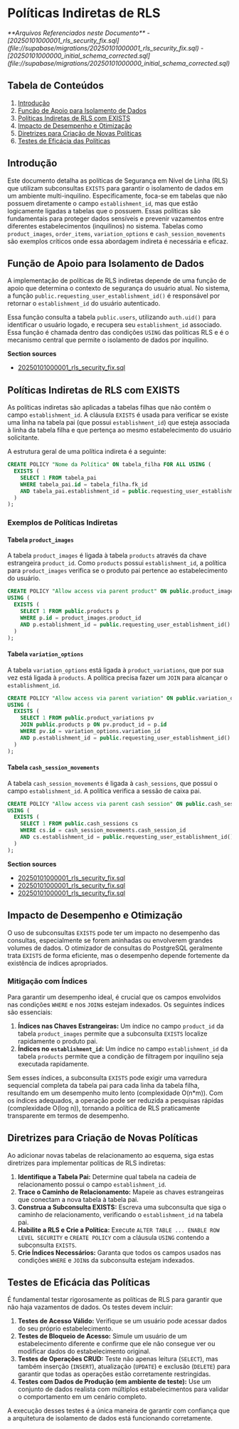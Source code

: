 # Políticas Indiretas de RLS

<cite>
**Arquivos Referenciados neste Documento**  
- [20250101000001_rls_security_fix.sql](file://supabase/migrations/20250101000001_rls_security_fix.sql)
- [20250101000000_initial_schema_corrected.sql](file://supabase/migrations/20250101000000_initial_schema_corrected.sql)
</cite>

## Tabela de Conteúdos
1. [Introdução](#introdução)
2. [Função de Apoio para Isolamento de Dados](#função-de-apoio-para-isolamento-de-dados)
3. [Políticas Indiretas de RLS com EXISTS](#políticas-indiretas-de-rls-com-exists)
4. [Impacto de Desempenho e Otimização](#impacto-de-desempenho-e-otimização)
5. [Diretrizes para Criação de Novas Políticas](#diretrizes-para-criação-de-novas-políticas)
6. [Testes de Eficácia das Políticas](#testes-de-eficácia-das-políticas)

## Introdução

Este documento detalha as políticas de Segurança em Nível de Linha (RLS) que utilizam subconsultas `EXISTS` para garantir o isolamento de dados em um ambiente multi-inquilino. Especificamente, foca-se em tabelas que não possuem diretamente o campo `establishment_id`, mas que estão logicamente ligadas a tabelas que o possuem. Essas políticas são fundamentais para proteger dados sensíveis e prevenir vazamentos entre diferentes estabelecimentos (inquilinos) no sistema. Tabelas como `product_images`, `order_items`, `variation_options` e `cash_session_movements` são exemplos críticos onde essa abordagem indireta é necessária e eficaz.

## Função de Apoio para Isolamento de Dados

A implementação de políticas de RLS indiretas depende de uma função de apoio que determina o contexto de segurança do usuário atual. No sistema, a função `public.requesting_user_establishment_id()` é responsável por retornar o `establishment_id` do usuário autenticado.

Essa função consulta a tabela `public.users`, utilizando `auth.uid()` para identificar o usuário logado, e recupera seu `establishment_id` associado. Essa função é chamada dentro das condições `USING` das políticas RLS e é o mecanismo central que permite o isolamento de dados por inquilino.

**Section sources**
- [20250101000001_rls_security_fix.sql](file://supabase/migrations/20250101000001_rls_security_fix.sql#L27-L37)

## Políticas Indiretas de RLS com EXISTS

As políticas indiretas são aplicadas a tabelas filhas que não contêm o campo `establishment_id`. A cláusula `EXISTS` é usada para verificar se existe uma linha na tabela pai (que possui `establishment_id`) que esteja associada à linha da tabela filha e que pertença ao mesmo estabelecimento do usuário solicitante.

A estrutura geral de uma política indireta é a seguinte:
```sql
CREATE POLICY "Nome da Política" ON tabela_filha FOR ALL USING (
  EXISTS (
    SELECT 1 FROM tabela_pai
    WHERE tabela_pai.id = tabela_filha.fk_id
    AND tabela_pai.establishment_id = public.requesting_user_establishment_id()
  )
);
```

### Exemplos de Políticas Indiretas

#### Tabela `product_images`
A tabela `product_images` é ligada à tabela `products` através da chave estrangeira `product_id`. Como `products` possui `establishment_id`, a política para `product_images` verifica se o produto pai pertence ao estabelecimento do usuário.

```sql
CREATE POLICY "Allow access via parent product" ON public.product_images FOR ALL
USING (
  EXISTS (
    SELECT 1 FROM public.products p
    WHERE p.id = product_images.product_id
    AND p.establishment_id = public.requesting_user_establishment_id()
  )
);
```

#### Tabela `variation_options`
A tabela `variation_options` está ligada à `product_variations`, que por sua vez está ligada à `products`. A política precisa fazer um `JOIN` para alcançar o `establishment_id`.

```sql
CREATE POLICY "Allow access via parent variation" ON public.variation_options FOR ALL
USING (
  EXISTS (
    SELECT 1 FROM public.product_variations pv
    JOIN public.products p ON pv.product_id = p.id
    WHERE pv.id = variation_options.variation_id
    AND p.establishment_id = public.requesting_user_establishment_id()
  )
);
```

#### Tabela `cash_session_movements`
A tabela `cash_session_movements` é ligada à `cash_sessions`, que possui o campo `establishment_id`. A política verifica a sessão de caixa pai.

```sql
CREATE POLICY "Allow access via parent cash session" ON public.cash_session_movements FOR ALL
USING (
  EXISTS (
    SELECT 1 FROM public.cash_sessions cs
    WHERE cs.id = cash_session_movements.cash_session_id
    AND cs.establishment_id = public.requesting_user_establishment_id()
  )
);
```

**Section sources**
- [20250101000001_rls_security_fix.sql](file://supabase/migrations/20250101000001_rls_security_fix.sql#L98-L119)
- [20250101000001_rls_security_fix.sql](file://supabase/migrations/20250101000001_rls_security_fix.sql#L121-L148)
- [20250101000001_rls_security_fix.sql](file://supabase/migrations/20250101000001_rls_security_fix.sql#L260-L286)

## Impacto de Desempenho e Otimização

O uso de subconsultas `EXISTS` pode ter um impacto no desempenho das consultas, especialmente se forem aninhadas ou envolverem grandes volumes de dados. O otimizador de consultas do PostgreSQL geralmente trata `EXISTS` de forma eficiente, mas o desempenho depende fortemente da existência de índices apropriados.

### Mitigação com Índices
Para garantir um desempenho ideal, é crucial que os campos envolvidos nas condições `WHERE` e nos `JOIN`s estejam indexados. Os seguintes índices são essenciais:

1.  **Índices nas Chaves Estrangeiras:** Um índice no campo `product_id` da tabela `product_images` permite que a subconsulta `EXISTS` localize rapidamente o produto pai.
2.  **Índices no `establishment_id`:** Um índice no campo `establishment_id` da tabela `products` permite que a condição de filtragem por inquilino seja executada rapidamente.

Sem esses índices, a subconsulta `EXISTS` pode exigir uma varredura sequencial completa da tabela pai para cada linha da tabela filha, resultando em um desempenho muito lento (complexidade O(n*m)). Com os índices adequados, a operação pode ser reduzida a pesquisas rápidas (complexidade O(log n)), tornando a política de RLS praticamente transparente em termos de desempenho.

## Diretrizes para Criação de Novas Políticas

Ao adicionar novas tabelas de relacionamento ao esquema, siga estas diretrizes para implementar políticas de RLS indiretas:

1.  **Identifique a Tabela Pai:** Determine qual tabela na cadeia de relacionamento possui o campo `establishment_id`.
2.  **Trace o Caminho de Relacionamento:** Mapeie as chaves estrangeiras que conectam a nova tabela à tabela pai.
3.  **Construa a Subconsulta EXISTS:** Escreva uma subconsulta que siga o caminho de relacionamento, verificando o `establishment_id` na tabela pai.
4.  **Habilite a RLS e Crie a Política:** Execute `ALTER TABLE ... ENABLE ROW LEVEL SECURITY` e `CREATE POLICY` com a cláusula `USING` contendo a subconsulta `EXISTS`.
5.  **Crie Índices Necessários:** Garanta que todos os campos usados nas condições `WHERE` e `JOIN`s da subconsulta estejam indexados.

## Testes de Eficácia das Políticas

É fundamental testar rigorosamente as políticas de RLS para garantir que não haja vazamentos de dados. Os testes devem incluir:

1.  **Testes de Acesso Válido:** Verifique se um usuário pode acessar dados do seu próprio estabelecimento.
2.  **Testes de Bloqueio de Acesso:** Simule um usuário de um estabelecimento diferente e confirme que ele não consegue ver ou modificar dados do estabelecimento original.
3.  **Testes de Operações CRUD:** Teste não apenas leitura (`SELECT`), mas também inserção (`INSERT`), atualização (`UPDATE`) e exclusão (`DELETE`) para garantir que todas as operações estão corretamente restringidas.
4.  **Testes com Dados de Produção (em ambiente de teste):** Use um conjunto de dados realista com múltiplos estabelecimentos para validar o comportamento em um cenário completo.

A execução desses testes é a única maneira de garantir com confiança que a arquitetura de isolamento de dados está funcionando corretamente.